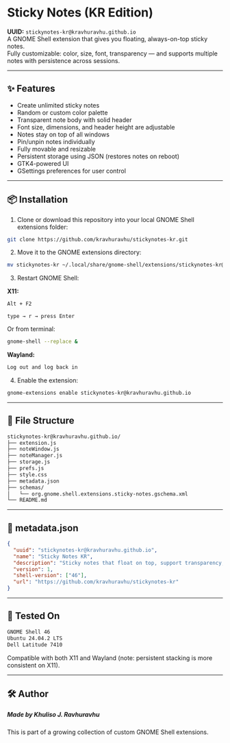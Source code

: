 # Sticky Notes (KR Edition)

**UUID:** `stickynotes-kr@kravhuravhu.github.io`  
A GNOME Shell extension that gives you floating, always-on-top sticky notes.  
Fully customizable: color, size, font, transparency — and supports multiple notes with persistence across sessions.

---

## ✨ Features

- Create unlimited sticky notes
- Random or custom color palette
- Transparent note body with solid header
- Font size, dimensions, and header height are adjustable
- Notes stay on top of all windows
- Pin/unpin notes individually
- Fully movable and resizable
- Persistent storage using JSON (restores notes on reboot)
- GTK4-powered UI
- GSettings preferences for user control

---

## 📦 Installation

1. Clone or download this repository into your local GNOME Shell extensions folder:

```bash
git clone https://github.com/kravhuravhu/stickynotes-kr.git
```

2. Move it to the GNOME extensions directory:

```bash
mv stickynotes-kr ~/.local/share/gnome-shell/extensions/stickynotes-kr@kravhuravhu.github.io
```

3. Restart GNOME Shell:

**X11:**

```bash
Alt + F2
```

```text
type → r → press Enter
```

Or from terminal:

```bash
gnome-shell --replace &
```

**Wayland:**

```bash
Log out and log back in
```

4. Enable the extension:

```bash
gnome-extensions enable stickynotes-kr@kravhuravhu.github.io
```

---

## 📁 File Structure

```bash
stickynotes-kr@kravhuravhu.github.io/
├── extension.js
├── noteWindow.js
├── noteManager.js
├── storage.js
├── prefs.js
├── style.css
├── metadata.json
├── schemas/
│   └── org.gnome.shell.extensions.sticky-notes.gschema.xml
└── README.md
```

---

## 🧾 metadata.json

```json
{
  "uuid": "stickynotes-kr@kravhuravhu.github.io",
  "name": "Sticky Notes KR",
  "description": "Sticky notes that float on top, support transparency, and multiple customization settings.",
  "version": 1,
  "shell-version": ["46"],
  "url": "https://github.com/kravhuravhu/stickynotes-kr"
}
```

---

## 🧪 Tested On

```bash
GNOME Shell 46
Ubuntu 24.04.2 LTS
Dell Latitude 7410
```

Compatible with both X11 and Wayland (note: persistent stacking is more consistent on X11).

---

## 🛠 Author

##### Made by Khuliso J. Ravhuravhu  
This is part of a growing collection of custom GNOME Shell extensions.
